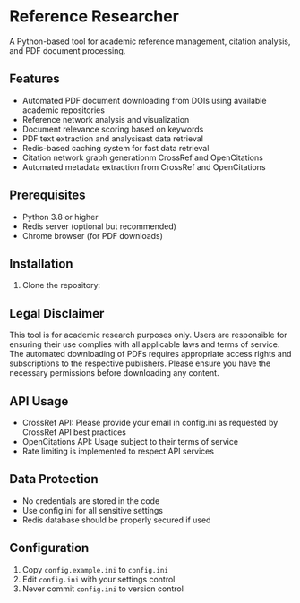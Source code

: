 # Reference Researcher

A Python-based tool for academic reference management, citation analysis, and PDF document processing.

## Features

- Automated PDF document downloading from DOIs using available academic repositories
- Reference network analysis and visualization
- Document relevance scoring based on keywords
- PDF text extraction and analysisast data retrieval
- Redis-based caching system for fast data retrieval
- Citation network graph generationm CrossRef and OpenCitations
- Automated metadata extraction from CrossRef and OpenCitations

## Prerequisites

- Python 3.8 or higher
- Redis server (optional but recommended)
- Chrome browser (for PDF downloads)

## Installation

1. Clone the repository:

## Legal Disclaimer

This tool is for academic research purposes only. Users are responsible for ensuring their use complies with all applicable laws and terms of service. The automated downloading of PDFs requires appropriate access rights and subscriptions to the respective publishers. Please ensure you have the necessary permissions before downloading any content.

## API Usage
- CrossRef API: Please provide your email in config.ini as requested by CrossRef API best practices
- OpenCitations API: Usage subject to their terms of service
- Rate limiting is implemented to respect API services

## Data Protection
- No credentials are stored in the code
- Use config.ini for all sensitive settings
- Redis database should be properly secured if used

## Configuration

1. Copy `config.example.ini` to `config.ini`
2. Edit `config.ini` with your settings control
3. Never commit `config.ini` to version control